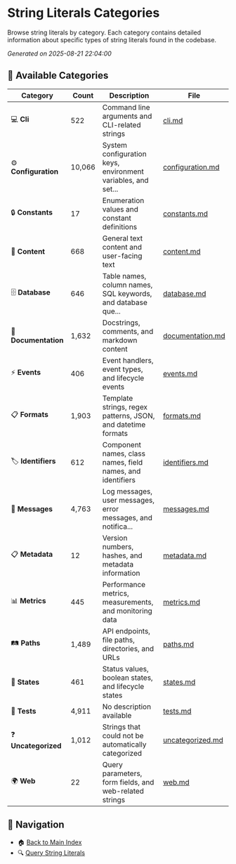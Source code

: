 # String Literals Categories

Browse string literals by category. Each category contains detailed information about specific types of string literals found in the codebase.

*Generated on 2025-08-21 22:04:00*

## 📂 Available Categories

| Category | Count | Description | File |
|----------|-------|-------------|------|
| 💻 **Cli** | 522 | Command line arguments and CLI-related strings | [cli.md](cli.md) |
| ⚙️ **Configuration** | 10,066 | System configuration keys, environment variables, and set... | [configuration.md](configuration.md) |
| 🔒 **Constants** | 17 | Enumeration values and constant definitions | [constants.md](constants.md) |
| 📄 **Content** | 668 | General text content and user-facing text | [content.md](content.md) |
| 🗄️ **Database** | 646 | Table names, column names, SQL keywords, and database que... | [database.md](database.md) |
| 📝 **Documentation** | 1,632 | Docstrings, comments, and markdown content | [documentation.md](documentation.md) |
| ⚡ **Events** | 406 | Event handlers, event types, and lifecycle events | [events.md](events.md) |
| 📋 **Formats** | 1,903 | Template strings, regex patterns, JSON, and datetime formats | [formats.md](formats.md) |
| 🏷️ **Identifiers** | 612 | Component names, class names, field names, and identifiers | [identifiers.md](identifiers.md) |
| 💬 **Messages** | 4,763 | Log messages, user messages, error messages, and notifica... | [messages.md](messages.md) |
| 📋 **Metadata** | 12 | Version numbers, hashes, and metadata information | [metadata.md](metadata.md) |
| 📊 **Metrics** | 445 | Performance metrics, measurements, and monitoring data | [metrics.md](metrics.md) |
| 🛤️ **Paths** | 1,489 | API endpoints, file paths, directories, and URLs | [paths.md](paths.md) |
| 🔄 **States** | 461 | Status values, boolean states, and lifecycle states | [states.md](states.md) |
| 📄 **Tests** | 4,911 | No description available | [tests.md](tests.md) |
| ❓ **Uncategorized** | 1,012 | Strings that could not be automatically categorized | [uncategorized.md](uncategorized.md) |
| 🌍 **Web** | 22 | Query parameters, form fields, and web-related strings | [web.md](web.md) |

## 🔗 Navigation

- 🏠 [Back to Main Index](../string_literals_index.md)
- 🔍 [Query String Literals](../../scripts/query_string_literals.py)
